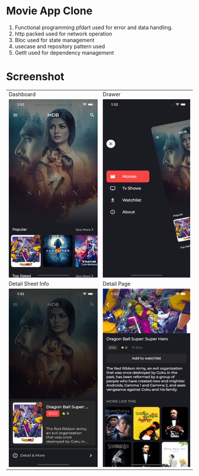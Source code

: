 # Movie App Clone
1. Functional programming pfdart used for error and data handling.
2. http packed used for network operation
3. Bloc used for state management
4. usecase and repository pattern used
5. GetIt used for dependency management 

# Screenshot 
<table>
  <tr>
    <td>Dashboard</td>
     <td>Drawer</td>
  </tr>
  <tr>
    <td><img src="./screenshot/ss1.png" width=270 height=480></td>
    <td><img src="./screenshot/ss2.png" width=270 height=480></td>
   </tr>
  <tr>
    
   <td>Detail Sheet Info</td>
   <td>Detail Page</td>
  </tr>
  <tr>
   <td><img src="./screenshot/ss3.png" width=270 height=480></td>
    <td><img src="./screenshot/ss4.png" width=270 height=480></td>
  
  </tr>
 </table>